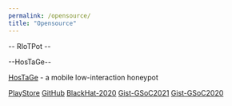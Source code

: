 ```yaml
---
permalink: /opensource/
title: "Opensource"
---
```






-- RIoTPot --











--HosTaGe--

[HosTaGe](https://aau-network-security.github.io/HosTaGe/) - a mobile low-interaction honeypot 

[PlayStore](https://play.google.com/store/apps/details?id=dk.aau.netsec.hostage)
[GitHub](https://github.com/aau-network-security/HosTaGe)
[BlackHat-2020](https://www.youtube.com/watch?v=uMR76HTm9M0)
[Gist-GSoC2021](https://gist.github.com/zafodB/4ccc069531a120ceb26761c90a2b8bd2)
[Gist-GSoC2020](https://gist.github.com/irinil/fc48872704ec7414c4035e9f7297e9d9)

